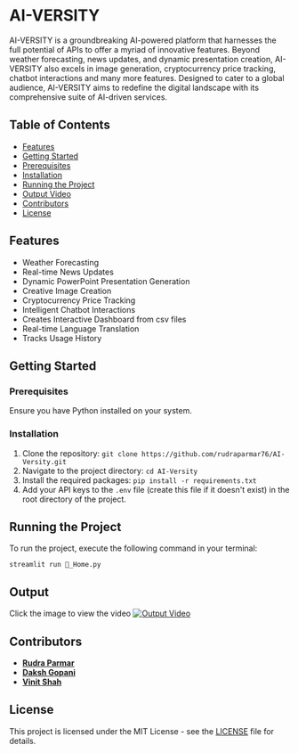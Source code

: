 # AI-VERSITY

AI-VERSITY is a groundbreaking AI-powered platform that harnesses the full potential of APIs to offer a myriad of innovative features. Beyond weather forecasting, news updates, and dynamic presentation creation, AI-VERSITY also excels in image generation, cryptocurrency price tracking, chatbot interactions and many more features. Designed to cater to a global audience, AI-VERSITY aims to redefine the digital landscape with its comprehensive suite of AI-driven services.

## Table of Contents

- [Features](#features)
- [Getting Started](#getting-started)
 - [Prerequisites](#prerequisites)
 - [Installation](#installation)
- [Running the Project](#running-the-project)
- [Output Video](#output)
- [Contributors](#contributors)
- [License](#license)

## Features

- Weather Forecasting
- Real-time News Updates
- Dynamic PowerPoint Presentation Generation
- Creative Image Creation
- Cryptocurrency Price Tracking
- Intelligent Chatbot Interactions
- Creates Interactive Dashboard from csv files
- Real-time Language Translation
- Tracks Usage History

## Getting Started

### Prerequisites

Ensure you have Python installed on your system.

### Installation

1. Clone the repository:
  `git clone https://github.com/rudraparmar76/AI-Versity.git`
3. Navigate to the project directory:
   `cd AI-Versity`
4. Install the required packages:
   `pip install -r requirements.txt`
5. Add your API keys to the `.env` file (create this file if it doesn't exist) in the root directory of the project.

## Running the Project

To run the project, execute the following command in your terminal:

    streamlit run 🏡_Home.py

## Output
Click the image to view the video
[![Output Video](https://github.com/rudraparmar76/AI-VERSITY/assets/111977901/fd402fb4-4e66-46e3-bb80-d9cac43d6e51)](https://www.youtube.com/watch?v=P3yKBbvZd7Q?si=-ol48FP-V8wJWyWm)

## Contributors

- **[Rudra Parmar](https://github.com/rudraparmar76)**
- **[Daksh Gopani](https://github.com/dakshgopani)**
- **[Vinit Shah](https://github.com/Vinit062006)**

## License

This project is licensed under the MIT License - see the [LICENSE](LICENSE) file for details.


 
